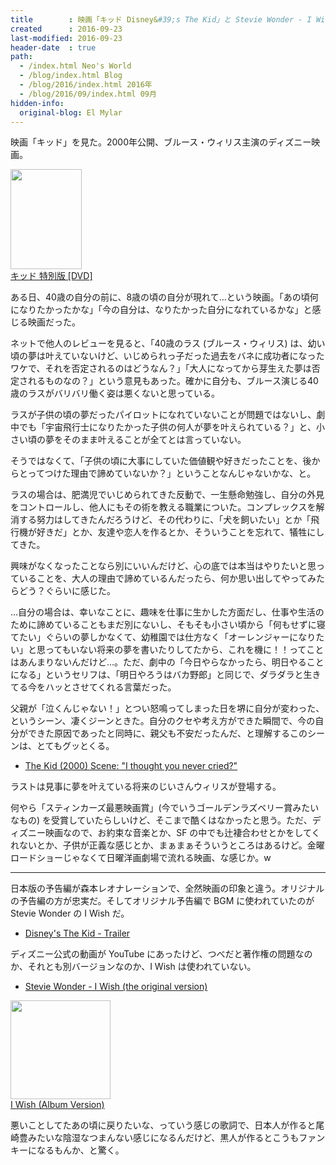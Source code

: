 ```yaml
---
title        : 映画「キッド Disney&#39;s The Kid」と Stevie Wonder - I Wish
created      : 2016-09-23
last-modified: 2016-09-23
header-date  : true
path:
  - /index.html Neo's World
  - /blog/index.html Blog
  - /blog/2016/index.html 2016年
  - /blog/2016/09/index.html 09月
hidden-info:
  original-blog: El Mylar
---
```


映画「キッド」を見た。2000年公開、ブルース・ウィリス主演のディズニー映画。

<div class="ad-amazon">
  <div class="ad-amazon-image">
    <a href="https://www.amazon.co.jp/dp/B000BKDRE0?tag=neos21-22&amp;linkCode=osi&amp;th=1&amp;psc=1">
      <img src="https://m.media-amazon.com/images/I/51E1ptok5kL._SL160_.jpg" width="114" height="160">
    </a>
  </div>
  <div class="ad-amazon-info">
    <div class="ad-amazon-title">
      <a href="https://www.amazon.co.jp/dp/B000BKDRE0?tag=neos21-22&amp;linkCode=osi&amp;th=1&amp;psc=1">キッド 特別版 [DVD]</a>
    </div>
  </div>
</div>

ある日、40歳の自分の前に、8歳の頃の自分が現れて…という映画。「あの頃何になりたかったかな」「今の自分は、なりたかった自分になれているかな」と感じる映画だった。

ネットで他人のレビューを見ると、「40歳のラス (ブルース・ウィリス) は、幼い頃の夢は叶えていないけど、いじめられっ子だった過去をバネに成功者になったワケで、それを否定されるのはどうなん？」「大人になってから芽生えた夢は否定されるものなの？」という意見もあった。確かに自分も、ブルース演じる40歳のラスがバリバリ働く姿は悪くないと思っている。

ラスが子供の頃の夢だったパイロットになれていないことが問題ではないし、劇中でも「宇宙飛行士になりたかった子供の何人が夢を叶えられている？」と、小さい頃の夢をそのまま叶えることが全てとは言っていない。

そうではなくて、「子供の頃に大事にしていた価値観や好きだったことを、後からとってつけた理由で諦めていないか？」ということなんじゃないかな、と。

ラスの場合は、肥満児でいじめられてきた反動で、一生懸命勉強し、自分の外見をコントロールし、他人にもその術を教える職業についた。コンプレックスを解消する努力はしてきたんだろうけど、その代わりに、「犬を飼いたい」とか「飛行機が好きだ」とか、友達や恋人を作るとか、そういうことを忘れて、犠牲にしてきた。

興味がなくなったことなら別にいいんだけど、心の底では本当はやりたいと思っていることを、大人の理由で諦めているんだったら、何か思い出してやってみたらどう？ぐらいに感じた。

…自分の場合は、幸いなことに、趣味を仕事に生かした方面だし、仕事や生活のために諦めていることもまだ別にないし、そもそも小さい頃から「何もせずに寝てたい」ぐらいの夢しかなくて、幼稚園では仕方なく「オーレンジャーになりたい」と思ってもいない将来の夢を書いたりしてたから、これを機に！！ってことはあんまりないんだけど…。ただ、劇中の「今日やらなかったら、明日やることになる」というセリフは、「明日やろうはバカ野郎」と同じで、ダラダラと生きてる今をハッとさせてくれる言葉だった。

父親が「泣くんじゃない！」とつい怒鳴ってしまった日を堺に自分が変わった、というシーン、凄くジーンときた。自分のクセや考え方ができた瞬間で、今の自分ができた原因であったと同時に、親父も不安だったんだ、と理解するこのシーンは、とてもグッとくる。

- [The Kid (2000) Scene: "I thought you never cried?"](https://youtube.com/watch?v=CJFThx0zVkU)

ラストは見事に夢を叶えている将来のじいさんウィリスが登場する。

何やら「スティンカーズ最悪映画賞」(今でいうゴールデンラズベリー賞みたいなもの) を受賞していたらしいけど、そこまで酷くはなかったと思う。ただ、ディズニー映画なので、お約束な音楽とか、SF の中でも辻褄合わせとかをしてくれないとか、子供が正義な感じとか、まぁまぁそういうところはあるけど。金曜ロードショーじゃなくて日曜洋画劇場で流れる映画、な感じか。w

---

日本版の予告編が森本レオナレーションで、全然映画の印象と違う。オリジナルの予告編の方が忠実だ。そしてオリジナル予告編で BGM に使われていたのが Stevie Wonder の I Wish だ。

- [Disney's The Kid - Trailer](https://youtube.com/watch?v=D_ubwE3IJhY)

ディズニー公式の動画が YouTube にあったけど、つべだと著作権の問題なのか、それとも別バージョンなのか、I Wish は使われていない。

- [Stevie Wonder - I Wish (the original version)](https://youtube.com/watch?v=hYKYka-PNt0)

<div class="ad-amazon">
  <div class="ad-amazon-image">
    <a href="https://www.amazon.co.jp/dp/B00BKB18JK?tag=neos21-22&amp;linkCode=osi&amp;th=1&amp;psc=1">
      <img src="https://m.media-amazon.com/images/I/51NvL7k+c7L._SL160_.jpg" width="160" height="158">
    </a>
  </div>
  <div class="ad-amazon-info">
    <div class="ad-amazon-title">
      <a href="https://www.amazon.co.jp/dp/B00BKB18JK?tag=neos21-22&amp;linkCode=osi&amp;th=1&amp;psc=1">I Wish (Album Version)</a>
    </div>
  </div>
</div>

悪いことしてたあの頃に戻りたいな、っていう感じの歌詞で、日本人が作ると尾崎豊みたいな陰湿なつまんない感じになるんだけど、黒人が作るとこうもファンキーになるもんか、と驚く。
